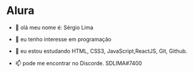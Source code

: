 # Alura
- 👋 olá meu nome é: Sérgio Lima

- 👀 eu tenho interesse em programação 

- 🌱 eu estou estudando HTML, CSS3, JavaScript,ReactJS, Git, Github.

- 📫 pode me encontrar no Discorde. SDLIMA#7400
